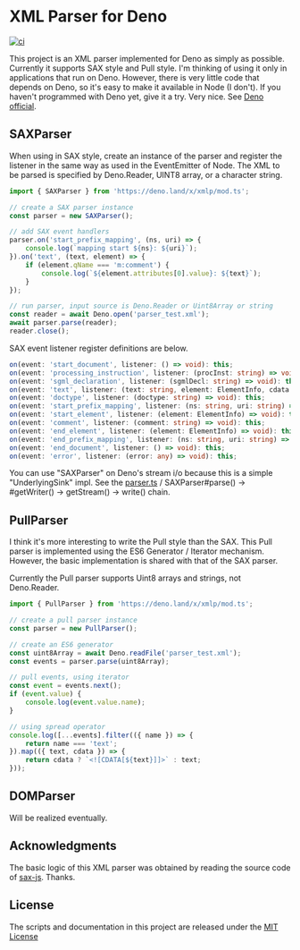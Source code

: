# XML Parser for Deno

[![ci](https://github.com/m-kur/xmlp/workflows/ci/badge.svg)](https://github.com/m-kur/xmlp/actions)

This project is an XML parser implemented for Deno as simply as possible. Currently it supports SAX style and Pull style.
I'm thinking of using it only in applications that run on Deno. However, there is very little code that depends on Deno, so it's easy to make it available in Node (I don't).
If you haven't programmed with Deno yet, give it a try. Very nice. See [Deno official](https://deno.land/).

## SAXParser

When using in SAX style, create an instance of the parser and register the listener in the same way as used in the EventEmitter of Node.
The XML to be parsed is specified by Deno.Reader, UINT8 array, or a character string.

```typescript
import { SAXParser } from 'https://deno.land/x/xmlp/mod.ts';

// create a SAX parser instance
const parser = new SAXParser();

// add SAX event handlers
parser.on('start_prefix_mapping', (ns, uri) => {
    console.log(`mapping start ${ns}: ${uri}`);
}).on('text', (text, element) => {
    if (element.qName === 'm:comment') {
        console.log(`${element.attributes[0].value}: ${text}`);
    }
});

// run parser, input source is Deno.Reader or Uint8Array or string
const reader = await Deno.open('parser_test.xml');
await parser.parse(reader);
reader.close();
```

SAX event listener register definitions are below.

```typescript
on(event: 'start_document', listener: () => void): this;
on(event: 'processing_instruction', listener: (procInst: string) => void): this;
on(event: 'sgml_declaration', listener: (sgmlDecl: string) => void): this;
on(event: 'text', listener: (text: string, element: ElementInfo, cdata: boolean) => void): this;
on(event: 'doctype', listener: (doctype: string) => void): this;
on(event: 'start_prefix_mapping', listener: (ns: string, uri: string) => void): this;
on(event: 'start_element', listener: (element: ElementInfo) => void): this;
on(event: 'comment', listener: (comment: string) => void): this;
on(event: 'end_element', listener: (element: ElementInfo) => void): this;
on(event: 'end_prefix_mapping', listener: (ns: string, uri: string) => void): this;
on(event: 'end_document', listener: () => void): this;
on(event: 'error', listener: (error: any) => void): this;
```

You can use "SAXParser" on Deno's stream i/o because this is a simple "UnderlyingSink<Uint8Array>" impl.
See the [parser.ts](parser.ts) / SAXParser#parse() -> #getWriter() -> getStream() -> write() chain.

## PullParser

I think it's more interesting to write the Pull style than the SAX. This Pull parser is implemented using the ES6 Generator / Iterator mechanism. However, the basic implementation is shared with that of the SAX parser.

Currently the Pull parser supports Uint8 arrays and strings, not Deno.Reader.

```typeScript
import { PullParser } from 'https://deno.land/x/xmlp/mod.ts';

// create a pull parser instance
const parser = new PullParser();

// create an ES6 generator
const uint8Array = await Deno.readFile('parser_test.xml');
const events = parser.parse(uint8Array);

// pull events, using iterator
const event = events.next();
if (event.value) {
    console.log(event.value.name);
}

// using spread operator
console.log([...events].filter(({ name }) => {
    return name === 'text';
}).map(({ text, cdata }) => {
    return cdata ? `<![CDATA[${text}]]>` : text;
}));
```

## DOMParser

Will be realized eventually.

## Acknowledgments

The basic logic of this XML parser was obtained by reading the source code of [sax-js](https://github.com/isaacs/sax-js). Thanks.


## License

The scripts and documentation in this project are released under the [MIT License](LICENSE)
